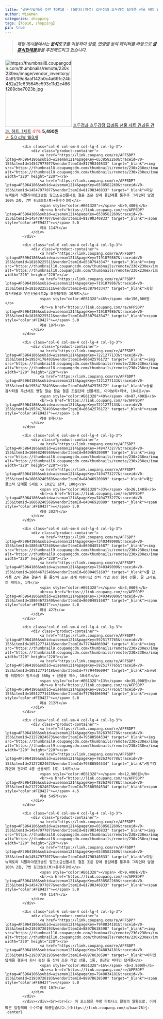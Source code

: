 ```yaml
---
title: "결혼식답례품 추천 TOP10 - [50대][여성] 호두정과 호두강정 답례품 선물 세트 견과류 견과, 하트, 1세트"
author: WiseMan
categories: shopping
tags: [Top10, shopping]
pin: true
---
```


> ##### 해당 게시물에서는 [**분석도구**](https://itemscout.io/)를 이용하여 **성별**, **연령별** 등의 데이터를 바탕으로 [**결혼식답례품**](https://link.coupang.com/a/baae76)들을 추천해드리고 있습니다.
<div class="container"><div class="row">
            <div class="col-6 col-sm-4 col-lg-4 col-lg-3">
                <div class="product-container">
                    <a href="https://link.coupang.com/re/AFFSDP?lptag=AF5964186&subid=wiseman1214&pageKey=8002364374&traceid=V0-153&itemId=22293010802&vendorItemId=89338571882" target="_blank"><img src="https://thumbnail8.coupangcdn.com/thumbnails/remote/230x230ex/image/vendor_inventory/0a91/09c8aaf142b0c4a691c24b482a21c635645c593c11d2c486f289cbe7023b.jpg" alt="https://thumbnail8.coupangcdn.com/thumbnails/remote/230x230ex/image/vendor_inventory/0a91/09c8aaf142b0c4a691c24b482a21c635645c593c11d2c486f289cbe7023b.jpg" width="220" height="220"></a>
                    <a href="https://link.coupang.com/re/AFFSDP?lptag=AF5964186&subid=wiseman1214&pageKey=8002364374&traceid=V0-153&itemId=22293010802&vendorItemId=89338571882" target="_blank">호두정과 호두강정 답례품 선물 세트 견과류 견과, 하트, 1세트</a>
                    <span style="color:#E61328">41%</span> <b>5,490원</b>
                    <br><a href="https://link.coupang.com/re/AFFSDP?lptag=AF5964186&subid=wiseman1214&pageKey=8002364374&traceid=V0-153&itemId=22293010802&vendorItemId=89338571882" target="_blank"><span style="color:#FE9427">★</span> 5.0
                    리뷰 193개</a>
                </div>
            </div>
            
            <div class="col-6 col-sm-4 col-lg-4 col-lg-3">
                <div class="product-container">
                    <a href="https://link.coupang.com/re/AFFSDP?lptag=AF5964186&subid=wiseman1214&pageKey=6538582260&traceid=V0-153&itemId=14547977077&vendorItemId=81790340833" target="_blank"><img src="https://thumbnail8.coupangcdn.com/thumbnails/remote/230x230ex/image/vendor_inventory/3dc3/a388ce1e94ad8f38795ec0f70220917ac82c4e96651538899f0c2cfe14cb.jpg" alt="https://thumbnail8.coupangcdn.com/thumbnails/remote/230x230ex/image/vendor_inventory/3dc3/a388ce1e94ad8f38795ec0f70220917ac82c4e96651538899f0c2cfe14cb.jpg" width="220" height="220"></a>
                    <a href="https://link.coupang.com/re/AFFSDP?lptag=AF5964186&subid=wiseman1214&pageKey=6538582260&traceid=V0-153&itemId=14547977077&vendorItemId=81790340833" target="_blank">미담 뉴팩토리 히말라야핑크솔트 핑크소금선물세트 결혼 조문 장례 돌답례품 통후추 그라인더 암염 100% 2종, 7번 핑크솔트(M)+통후추(M)</a>
                    <span style="color:#E61328"></span> <b>9,400원</b>
                    <br><a href="https://link.coupang.com/re/AFFSDP?lptag=AF5964186&subid=wiseman1214&pageKey=6538582260&traceid=V0-153&itemId=14547977077&vendorItemId=81790340833" target="_blank"><span style="color:#FE9427">★</span> 5.0
                    리뷰 114개</a>
                </div>
            </div>
            
            <div class="col-6 col-sm-4 col-lg-4 col-lg-3">
                <div class="product-container">
                    <a href="https://link.coupang.com/re/AFFSDP?lptag=AF5964186&subid=wiseman1214&pageKey=7191879867&traceid=V0-153&itemId=18160225511&vendorItemId=85387943347" target="_blank"><img src="https://thumbnail10.coupangcdn.com/thumbnails/remote/230x230ex/image/vendor_inventory/6f0e/05595de5bbf6ae5c3d4d5249ed5650aa4a31072f1010eac6bb6865997aa8.jpg" alt="https://thumbnail10.coupangcdn.com/thumbnails/remote/230x230ex/image/vendor_inventory/6f0e/05595de5bbf6ae5c3d4d5249ed5650aa4a31072f1010eac6bb6865997aa8.jpg" width="220" height="220"></a>
                    <a href="https://link.coupang.com/re/AFFSDP?lptag=AF5964186&subid=wiseman1214&pageKey=7191879867&traceid=V0-153&itemId=18160225511&vendorItemId=85387943347" target="_blank">송월 감사타올과 우산선물세트2p 조문답례품 10세트</a>
                    <span style="color:#E61328">46%</span> <b>156,000원</b>
                    <br><a href="https://link.coupang.com/re/AFFSDP?lptag=AF5964186&subid=wiseman1214&pageKey=7191879867&traceid=V0-153&itemId=18160225511&vendorItemId=85387943347" target="_blank"><span style="color:#FE9427">★</span> 5.0
                    리뷰 18개</a>
                </div>
            </div>
            
            <div class="col-6 col-sm-4 col-lg-4 col-lg-3">
                <div class="product-container">
                    <a href="https://link.coupang.com/re/AFFSDP?lptag=AF5964186&subid=wiseman1214&pageKey=7221277133&traceid=V0-153&itemId=19534178493&vendorItemId=86642576172" target="_blank"><img src="https://thumbnail8.coupangcdn.com/thumbnails/remote/230x230ex/image/vendor_inventory/8707/e6145714ea9a1757fb9ae211475655a3279e0212fa7833920f14483022d0.jpg" alt="https://thumbnail8.coupangcdn.com/thumbnails/remote/230x230ex/image/vendor_inventory/8707/e6145714ea9a1757fb9ae211475655a3279e0212fa7833920f14483022d0.jpg" width="220" height="220"></a>
                    <a href="https://link.coupang.com/re/AFFSDP?lptag=AF5964186&subid=wiseman1214&pageKey=7221277133&traceid=V0-153&itemId=19534178493&vendorItemId=86642576172" target="_blank">송월 감사타올 우산세트 명절 칠순 팔순 결혼 조문답례 선물세트, 아이보리+회색, 10세트</a>
                    <span style="color:#E61328">40%</span> <b>87,400원</b>
                    <br><a href="https://link.coupang.com/re/AFFSDP?lptag=AF5964186&subid=wiseman1214&pageKey=7221277133&traceid=V0-153&itemId=19534178493&vendorItemId=86642576172" target="_blank"><span style="color:#FE9427">★</span> 5.0
                    리뷰 8개</a>
                </div>
            </div>
            
            <div class="col-6 col-sm-4 col-lg-4 col-lg-3">
                <div class="product-container">
                    <a href="https://link.coupang.com/re/AFFSDP?lptag=AF5964186&subid=wiseman1214&pageKey=7494773277&traceid=V0-153&itemId=16868240569&vendorItemId=84046920089" target="_blank"><img src="https://thumbnail6.coupangcdn.com/thumbnails/remote/230x230ex/image/vendor_inventory/bdfb/49222f4e66c6f1d4c3b9f109fad3b72a694fb486681a47f92a541e6e9132.jpg" alt="https://thumbnail6.coupangcdn.com/thumbnails/remote/230x230ex/image/vendor_inventory/bdfb/49222f4e66c6f1d4c3b9f109fad3b72a694fb486681a47f92a541e6e9132.jpg" width="220" height="220"></a>
                    <a href="https://link.coupang.com/re/AFFSDP?lptag=AF5964186&subid=wiseman1214&pageKey=7494773277&traceid=V0-153&itemId=16868240569&vendorItemId=84046920089" target="_blank">국산 꿀스틱 답례품 5세트 x 10포입 남색, 100g</a>
                    <span style="color:#E61328">33%</span> <b>26,140원</b>
                    <br><a href="https://link.coupang.com/re/AFFSDP?lptag=AF5964186&subid=wiseman1214&pageKey=7494773277&traceid=V0-153&itemId=16868240569&vendorItemId=84046920089" target="_blank"><span style="color:#FE9427">★</span> 5.0
                    리뷰 202개</a>
                </div>
            </div>
            
            <div class="col-6 col-sm-4 col-lg-4 col-lg-3">
                <div class="product-container">
                    <a href="https://link.coupang.com/re/AFFSDP?lptag=AF5964186&subid=wiseman1214&pageKey=7340349090&traceid=V0-153&itemId=18864672540&vendorItemId=86004851687" target="_blank"><img src="https://thumbnail9.coupangcdn.com/thumbnails/remote/230x230ex/image/vendor_inventory/9907/967f227aa866c0c77b490daeb634b39454120cba66c5d5ef824e5cdf9616.jpg" alt="https://thumbnail9.coupangcdn.com/thumbnails/remote/230x230ex/image/vendor_inventory/9907/967f227aa866c0c77b490daeb634b39454120cba66c5d5ef824e5cdf9616.jpg" width="220" height="220"></a>
                    <a href="https://link.coupang.com/re/AFFSDP?lptag=AF5964186&subid=wiseman1214&pageKey=7340349090&traceid=V0-153&itemId=18864672540&vendorItemId=86004851687" target="_blank">꿀 답례품 스틱 결혼 결혼식 돌 돌잔치 조문 장례 어린이집 잔치 개업 승진 행사 선물, 꿀 크라프트 케이스, 1개</a>
                    <span style="color:#E61328"></span> <b>3,000원</b>
                    <br><a href="https://link.coupang.com/re/AFFSDP?lptag=AF5964186&subid=wiseman1214&pageKey=7340349090&traceid=V0-153&itemId=18864672540&vendorItemId=86004851687" target="_blank"><span style="color:#FE9427">★</span> 5.0
                    리뷰 42개</a>
                </div>
            </div>
            
            <div class="col-6 col-sm-4 col-lg-4 col-lg-3">
                <div class="product-container">
                    <a href="https://link.coupang.com/re/AFFSDP?lptag=AF5964186&subid=wiseman1214&pageKey=5925177765&traceid=V0-153&itemId=10512771418&vendorItemId=77794406094" target="_blank"><img src="https://thumbnail8.coupangcdn.com/thumbnails/remote/230x230ex/image/rs_quotation_api/qtxoqp1n/e67d2f764a384b8380a6c137ab71be1c.jpg" alt="https://thumbnail8.coupangcdn.com/thumbnails/remote/230x230ex/image/rs_quotation_api/qtxoqp1n/e67d2f764a384b8380a6c137ab71be1c.jpg" width="220" height="220"></a>
                    <a href="https://link.coupang.com/re/AFFSDP?lptag=AF5964186&subid=wiseman1214&pageKey=5925177765&traceid=V0-153&itemId=10512771418&vendorItemId=77794406094" target="_blank">소금공장 히말라야 핑크소금 380g + 선물용 박스, 10세트</a>
                    <span style="color:#E61328">13%</span> <b>35,000원</b>
                    <br><a href="https://link.coupang.com/re/AFFSDP?lptag=AF5964186&subid=wiseman1214&pageKey=5925177765&traceid=V0-153&itemId=10512771418&vendorItemId=77794406094" target="_blank"><span style="color:#FE9427">★</span> 5.0
                    리뷰 212개</a>
                </div>
            </div>
            
            <div class="col-6 col-sm-4 col-lg-4 col-lg-3">
                <div class="product-container">
                    <a href="https://link.coupang.com/re/AFFSDP?lptag=AF5964186&subid=wiseman1214&pageKey=7826376778&traceid=V0-153&itemId=21272824673&vendorItemId=79580504534" target="_blank"><img src="https://thumbnail9.coupangcdn.com/thumbnails/remote/230x230ex/image/rs_quotation_api/v5c0xfvr/1333fc1190464880bc00842cbfffd594.jpg" alt="https://thumbnail9.coupangcdn.com/thumbnails/remote/230x230ex/image/rs_quotation_api/v5c0xfvr/1333fc1190464880bc00842cbfffd594.jpg" width="220" height="220"></a>
                    <a href="https://link.coupang.com/re/AFFSDP?lptag=AF5964186&subid=wiseman1214&pageKey=7826376778&traceid=V0-153&itemId=21272824673&vendorItemId=79580504534" target="_blank">맘쿠킹 자연애 견과류 4종 선물세트 1호, 1세트</a>
                    <span style="color:#E61328"></span> <b>12,900원</b>
                    <br><a href="https://link.coupang.com/re/AFFSDP?lptag=AF5964186&subid=wiseman1214&pageKey=7826376778&traceid=V0-153&itemId=21272824673&vendorItemId=79580504534" target="_blank"><span style="color:#FE9427">★</span> 4.5
                    리뷰 545개</a>
                </div>
            </div>
            
            <div class="col-6 col-sm-4 col-lg-4 col-lg-3">
                <div class="product-container">
                    <a href="https://link.coupang.com/re/AFFSDP?lptag=AF5964186&subid=wiseman1214&pageKey=6538582260&traceid=V0-153&itemId=14547977077&vendorItemId=81790340833" target="_blank"><img src="https://thumbnail8.coupangcdn.com/thumbnails/remote/230x230ex/image/vendor_inventory/3dc3/a388ce1e94ad8f38795ec0f70220917ac82c4e96651538899f0c2cfe14cb.jpg" alt="https://thumbnail8.coupangcdn.com/thumbnails/remote/230x230ex/image/vendor_inventory/3dc3/a388ce1e94ad8f38795ec0f70220917ac82c4e96651538899f0c2cfe14cb.jpg" width="220" height="220"></a>
                    <a href="https://link.coupang.com/re/AFFSDP?lptag=AF5964186&subid=wiseman1214&pageKey=6538582260&traceid=V0-153&itemId=14547977077&vendorItemId=81790340833" target="_blank">미담 뉴팩토리 히말라야핑크솔트 핑크소금선물세트 결혼 조문 장례 돌답례품 통후추 그라인더 암염 100% 2종, 7번 핑크솔트(M)+통후추(M)</a>
                    <span style="color:#E61328"></span> <b>9,400원</b>
                    <br><a href="https://link.coupang.com/re/AFFSDP?lptag=AF5964186&subid=wiseman1214&pageKey=6538582260&traceid=V0-153&itemId=14547977077&vendorItemId=81790340833" target="_blank"><span style="color:#FE9427">★</span> 5.0
                    리뷰 114개</a>
                </div>
            </div>
            
            <div class="col-6 col-sm-4 col-lg-4 col-lg-3">
                <div class="product-container">
                    <a href="https://link.coupang.com/re/AFFSDP?lptag=AF5964186&subid=wiseman1214&pageKey=7948834181&traceid=V0-153&itemId=21930720193&vendorItemId=88978638590" target="_blank"><img src="https://thumbnail10.coupangcdn.com/thumbnails/remote/230x230ex/image/vendor_inventory/59cf/705e4606791b2e1ba0ff51e7999f96a68da688f594ad332d03057a04da0a.png" alt="https://thumbnail10.coupangcdn.com/thumbnails/remote/230x230ex/image/vendor_inventory/59cf/705e4606791b2e1ba0ff51e7999f96a68da688f594ad332d03057a04da0a.png" width="220" height="220"></a>
                    <a href="https://link.coupang.com/re/AFFSDP?lptag=AF5964186&subid=wiseman1214&pageKey=7948834181&traceid=V0-153&itemId=21930720193&vendorItemId=88978638590" target="_blank">비타민 답례품 결혼식 회사 승진 돌 잔치 조문 개업 선물, 1통, 종근당 비타민 답례품</a>
                    <span style="color:#E61328">16%</span> <b>3,900원</b>
                    <br><a href="https://link.coupang.com/re/AFFSDP?lptag=AF5964186&subid=wiseman1214&pageKey=7948834181&traceid=V0-153&itemId=21930720193&vendorItemId=88978638590" target="_blank"><span style="color:#FE9427">★</span> 5.0
                    리뷰 10개</a>
                </div>
            </div>
            </div></div><br><br>[👉 이 포스팅은 쿠팡 파트너스 활동의 일환으로, 이에 따른 일정액의 수수료를 제공받습니다.](https://link.coupang.com/a/baae76){: .center}